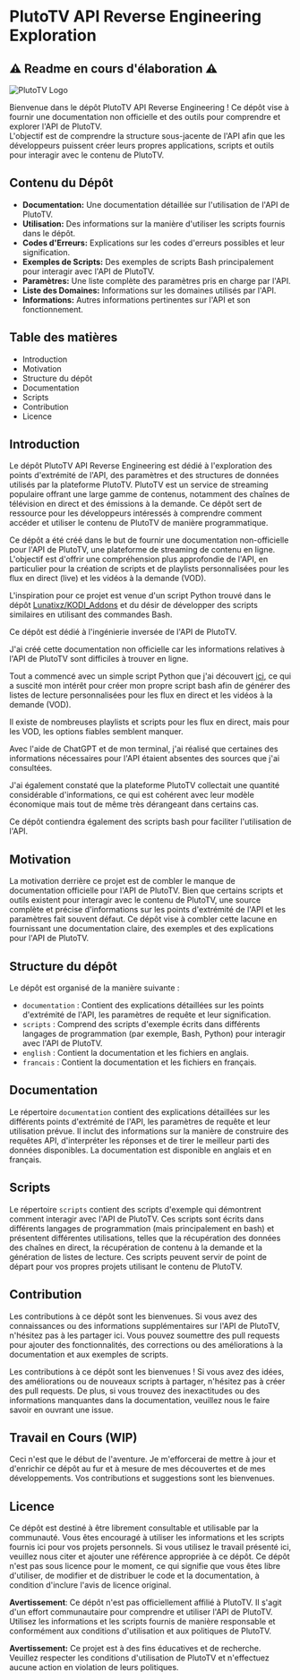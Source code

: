 # PlutoTV API Reverse Engineering Exploration

## ⚠ Readme en cours d'élaboration ⚠

![PlutoTV Logo](https://theme.zdassets.com/theme_assets/496583/3858e8e3a2863ec7bb974be916d374968f5674d7.png)

Bienvenue dans le dépôt PlutoTV API Reverse Engineering ! Ce dépôt vise à fournir une documentation non officielle et des outils pour comprendre et explorer l'API de PlutoTV.  
L'objectif est de comprendre la structure sous-jacente de l'API afin que les développeurs puissent créer leurs propres applications, scripts et outils pour interagir avec le contenu de PlutoTV.

## Contenu du Dépôt

- **Documentation:** Une documentation détaillée sur l'utilisation de l'API de PlutoTV.
- **Utilisation:** Des informations sur la manière d'utiliser les scripts fournis dans le dépôt.
- **Codes d'Erreurs:** Explications sur les codes d'erreurs possibles et leur signification.
- **Exemples de Scripts:** Des exemples de scripts Bash principalement pour interagir avec l'API de PlutoTV.
- **Paramètres:** Une liste complète des paramètres pris en charge par l'API.
- **Liste des Domaines:** Informations sur les domaines utilisés par l'API.
- **Informations:** Autres informations pertinentes sur l'API et son fonctionnement.


## Table des matières

- Introduction
- Motivation
- Structure du dépôt
- Documentation
- Scripts
- Contribution
- Licence

## Introduction

Le dépôt PlutoTV API Reverse Engineering est dédié à l'exploration des points d'extrémité de l'API, des paramètres et des structures de données utilisés par la plateforme PlutoTV. PlutoTV est un service de streaming populaire offrant une large gamme de contenus, notamment des chaînes de télévision en direct et des émissions à la demande. Ce dépôt sert de ressource pour les développeurs intéressés à comprendre comment accéder et utiliser le contenu de PlutoTV de manière programmatique.

Ce dépôt a été créé dans le but de fournir une documentation non-officielle pour l'API de PlutoTV, une plateforme de streaming de contenu en ligne. L'objectif est d'offrir une compréhension plus approfondie de l'API, en particulier pour la création de scripts et de playlists personnalisées pour les flux en direct (live) et les vidéos à la demande (VOD).

L'inspiration pour ce projet est venue d'un script Python trouvé dans le dépôt [Lunatixz/KODI_Addons](https://github.com/Lunatixz/KODI_Addons) et du désir de développer des scripts similaires en utilisant des commandes Bash.

Ce dépôt est dédié à l'ingénierie inversée de l'API de PlutoTV.

J'ai créé cette documentation non officielle car les informations relatives à l'API de PlutoTV sont difficiles à trouver en ligne.

Tout a commencé avec un simple script Python que j'ai découvert [ici](https://github.com/Lunatixz/KODI_Addons/blob/master/plugin.video.plutotv/resources/lib/plutotv.py), ce qui a suscité mon intérêt pour créer mon propre script bash afin de générer des listes de lecture personnalisées pour les flux en direct et les vidéos à la demande (VOD).

Il existe de nombreuses playlists et scripts pour les flux en direct, mais pour les VOD, les options fiables semblent manquer.

Avec l'aide de ChatGPT et de mon terminal, j'ai réalisé que certaines des informations nécessaires pour l'API étaient absentes des sources que j'ai consultées.

J'ai également constaté que la plateforme PlutoTV collectait une quantité considérable d'informations, ce qui est cohérent avec leur modèle économique mais tout de même très dérangeant dans certains cas.

Ce dépôt contiendra également des scripts bash pour faciliter l'utilisation de l'API.


## Motivation

La motivation derrière ce projet est de combler le manque de documentation officielle pour l'API de PlutoTV. Bien que certains scripts et outils existent pour interagir avec le contenu de PlutoTV, une source complète et précise d'informations sur les points d'extrémité de l'API et les paramètres fait souvent défaut. Ce dépôt vise à combler cette lacune en fournissant une documentation claire, des exemples et des explications pour l'API de PlutoTV.

## Structure du dépôt

Le dépôt est organisé de la manière suivante :

- `documentation` : Contient des explications détaillées sur les points d'extrémité de l'API, les paramètres de requête et leur signification.
- `scripts` : Comprend des scripts d'exemple écrits dans différents langages de programmation (par exemple, Bash, Python) pour interagir avec l'API de PlutoTV.
- `english` : Contient la documentation et les fichiers en anglais.
- `francais` : Contient la documentation et les fichiers en français.

## Documentation

Le répertoire `documentation` contient des explications détaillées sur les différents points d'extrémité de l'API, les paramètres de requête et leur utilisation prévue. Il inclut des informations sur la manière de construire des requêtes API, d'interpréter les réponses et de tirer le meilleur parti des données disponibles. La documentation est disponible en anglais et en français.

## Scripts

Le répertoire `scripts` contient des scripts d'exemple qui démontrent comment interagir avec l'API de PlutoTV. Ces scripts sont écrits dans différents langages de programmation (mais principalement en bash) et présentent différentes utilisations, telles que la récupération des données des chaînes en direct, la récupération de contenu à la demande et la génération de listes de lecture. Ces scripts peuvent servir de point de départ pour vos propres projets utilisant le contenu de PlutoTV.

## Contribution

Les contributions à ce dépôt sont les bienvenues. Si vous avez des connaissances ou des informations supplémentaires sur l'API de PlutoTV, n'hésitez pas à les partager ici. Vous pouvez soumettre des pull requests pour ajouter des fonctionnalités, des corrections ou des améliorations à la documentation et aux exemples de scripts.

Les contributions à ce dépôt sont les bienvenues ! Si vous avez des idées, des améliorations ou de nouveaux scripts à partager, n'hésitez pas à créer des pull requests. De plus, si vous trouvez des inexactitudes ou des informations manquantes dans la documentation, veuillez nous le faire savoir en ouvrant une issue.

## Travail en Cours (WIP)

Ceci n'est que le début de l'aventure. Je m'efforcerai de mettre à jour et d'enrichir ce dépôt au fur et à mesure de mes découvertes et de mes développements. Vos contributions et suggestions sont les bienvenues.


## Licence

Ce dépôt est destiné à être librement consultable et utilisable par la communauté. Vous êtes encouragé à utiliser les informations et les scripts fournis ici pour vos projets personnels. Si vous utilisez le travail présenté ici, veuillez nous citer et ajouter une référence appropriée à ce dépôt.
Ce dépôt n'est pas sous licence pour le moment, ce qui signifie que vous êtes libre d'utiliser, de modifier et de distribuer le code et la documentation, à condition d'inclure l'avis de licence original.

**Avertissement**: Ce dépôt n'est pas officiellement affilié à PlutoTV. Il s'agit d'un effort communautaire pour comprendre et utiliser l'API de PlutoTV. Utilisez les informations et les scripts fournis de manière responsable et conformément aux conditions d'utilisation et aux politiques de PlutoTV.

**Avertissement:** Ce projet est à des fins éducatives et de recherche. Veuillez respecter les conditions d'utilisation de PlutoTV et n'effectuez aucune action en violation de leurs politiques.
